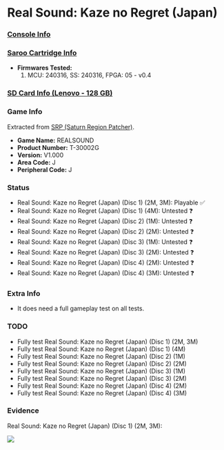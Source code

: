 # Real Sound: Kaze no Regret (Japan)

### [Console Info](../../../../../Info/Consoles/VA13/README.md)

### [Saroo Cartridge Info](../../../../../Info/Cartridges/RetroGameParadiseStore/1.32F/README.md)

- <b>Firmwares Tested:</b>
  1. MCU: 240316, SS: 240316, FPGA: 05 - v0.4

### [SD Card Info (Lenovo - 128 GB)](../../../../../Info/SdCards/Lenovo/128GB/fat32/README.md)

### Game Info

Extracted from [SRP (Saturn Region Patcher)](https://segaxtreme.net/resources/saturn-region-patcher.81/download).

- <b>Game Name:</b> REALSOUND
- <b>Product Number:</b> T-30002G
- <b>Version:</b> V1.000
- <b>Area Code:</b> J
- <b>Peripheral Code:</b> J

### Status

- Real Sound: Kaze no Regret (Japan) (Disc 1) (2M, 3M): Playable :white_check_mark:
- Real Sound: Kaze no Regret (Japan) (Disc 1) (4M): Untested :question:
- Real Sound: Kaze no Regret (Japan) (Disc 2) (1M): Untested :question:
- Real Sound: Kaze no Regret (Japan) (Disc 2) (2M): Untested :question:
- Real Sound: Kaze no Regret (Japan) (Disc 3) (1M): Untested :question:
- Real Sound: Kaze no Regret (Japan) (Disc 3) (2M): Untested :question:
- Real Sound: Kaze no Regret (Japan) (Disc 4) (2M): Untested :question:
- Real Sound: Kaze no Regret (Japan) (Disc 4) (3M): Untested :question:

### Extra Info

- It does need a full gameplay test on all tests.

### TODO

- Fully test Real Sound: Kaze no Regret (Japan) (Disc 1) (2M, 3M)
- Fully test Real Sound: Kaze no Regret (Japan) (Disc 1) (4M)
- Fully test Real Sound: Kaze no Regret (Japan) (Disc 2) (1M)
- Fully test Real Sound: Kaze no Regret (Japan) (Disc 2) (2M)
- Fully test Real Sound: Kaze no Regret (Japan) (Disc 3) (1M)
- Fully test Real Sound: Kaze no Regret (Japan) (Disc 3) (2M)
- Fully test Real Sound: Kaze no Regret (Japan) (Disc 4) (2M)
- Fully test Real Sound: Kaze no Regret (Japan) (Disc 4) (3M)

### Evidence

Real Sound: Kaze no Regret (Japan) (Disc 1) (2M, 3M):

[![](https://img.youtube.com/vi/23MQiDFP0mU/0.jpg)](https://www.youtube.com/watch?v=23MQiDFP0mU)
